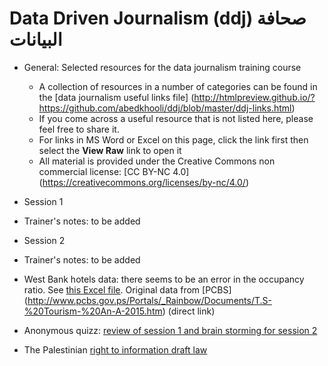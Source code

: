 # Data Driven Journalism (ddj) صحافة البيانات
* General: Selected resources for the data journalism training course 
  * A collection of resources in a number of categories can be found in the [data journalism useful links file] (http://htmlpreview.github.io/?https://github.com/abedkhooli/ddj/blob/master/ddj-links.html) 
  * If you come across a useful resource that is not listed here, please feel free to share it. 
  * For links in MS Word or Excel on this page, click the link first then select the __View Raw__ link to open it
  * All material is provided under the Creative Commons non commercial license: [CC BY-NC 4.0] (https://creativecommons.org/licenses/by-nc/4.0/)
 
* Session 1
 * Trainer's notes: to be added
* Session 2 
 * Trainer's notes: to be added
 * West Bank hotels data: there seems to be an error in the occupancy ratio. See [this Excel file](WestBank-Hotels.xlsx). Original data from [PCBS] (http://www.pcbs.gov.ps/Portals/_Rainbow/Documents/T.S-%20Tourism-%20An-A-2015.htm) (direct link) 
 * Anonymous quizz: [review of session 1 and brain storming for session 2](ddj-after-session1.docx) 
 * The Palestinian [right to information draft law](right-to-info-law-draft.doc)


